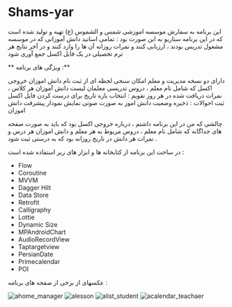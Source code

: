 # Shams-yar

این برنامه به سفارش موسسه اموزشی شمس و الشموس (ع) تهیه و تولید شده است که در این برنامه سناریو به این صورت بود : 
تمامی اساتید دانش آموزانی که در موسسه مشغول تدریس بودند ، ارزیابی کنند و نمرات روزانه آن ها را وارد کنند و در آخر نتایج هر ترم تحصیلی در یک فایل اکسل جمع آوری شود 

** ویژگی های برنامه :**

دارای دو نسخه مدیریت و معلم
امکان سنجی لجظه ای از ثبت نام دانش اموزان
خروجی اکسل  که شامل نام معلم ، دروس تدریسی معلمان لیست دانش آموزان هر کلاس ، نمرات دریافت شده در هر روز
تقویم : انتخاب بازه تاریخ برای درست کردن فایل اکسل 
ثبت احوالات : ذخیره وضعیت دانش اموز به صورت صوتی 
نمایش نمودار پیشرفت دانش اموزان
 

چالشی که من در این برنامه داشتم ، درباره خروجی اکسل بود که باید به صورت صفحه های جداگانه که شامل نام معلم ، دروس مربوط به هر معلم و دانش اموزان هر درس و نمرات هر دانش در تاریخ روزانه بود که به درستی ثبت شود .

در ساخت این برنامه از کتابخانه ها و ابزار های زیر استفاده شده است : 

* Flow
* Coroutine
* MVVM
* Dagger Hilt
* Data Store
* Retrofit
* Calligraphy
* Lottie
* Dynamic Size
* MPAndroidChart
* AudioRecordView
* Taptargetview
* PersianDate
* Primecalendar
* POI

عکسهای از برخی از صفحه های برنامه :

![ahome_manager](https://github.com/user-attachments/assets/370cca76-70ad-4e15-9846-4735fb9cee5e)      ![alesson](https://github.com/user-attachments/assets/a9fd8888-7cce-4ec5-8d3d-7558a7bfd765)          ![alist_student](https://github.com/user-attachments/assets/d729bd2a-ad50-4692-8859-ae458702cf39)       ![acalendar_teachaer](https://github.com/user-attachments/assets/72fd3d60-e469-4fa1-a727-83093cf3e479)




